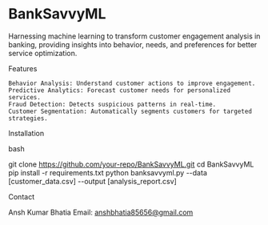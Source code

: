 # BankSavvyML
Harnessing machine learning to transform customer engagement analysis in banking, providing insights into behavior, needs, and preferences for better service optimization.

Features

    Behavior Analysis: Understand customer actions to improve engagement.
    Predictive Analytics: Forecast customer needs for personalized services.
    Fraud Detection: Detects suspicious patterns in real-time.
    Customer Segmentation: Automatically segments customers for targeted strategies.

Installation

bash

git clone https://github.com/your-repo/BankSavvyML.git
cd BankSavvyML
pip install -r requirements.txt
python banksavvyml.py --data [customer_data.csv] --output [analysis_report.csv]

Contact

Ansh Kumar Bhatia
Email: anshbhatia85656@gmail.com

